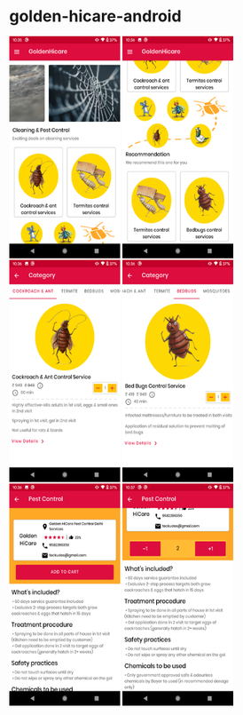 # golden-hicare-android

<img src="https://github.com/vikassharma96/golden-hicare-android/blob/master/images/Screenshot_20200523-103549.png" width="200" height="400"> <img src="https://github.com/vikassharma96/golden-hicare-android/blob/master/images/Screenshot_20200523-103601.png" width="200" height="400">
<img src="https://github.com/vikassharma96/golden-hicare-android/blob/master/images/Screenshot_20200523-103617.png" width="200" height="400">
<img src="https://github.com/vikassharma96/golden-hicare-android/blob/master/images/Screenshot_20200523-103631.png" width="200" height="400">
<img src="https://github.com/vikassharma96/golden-hicare-android/blob/master/images/Screenshot_20200523-103659.png" width="200" height="400">
<img src="https://github.com/vikassharma96/golden-hicare-android/blob/master/images/Screenshot_20200523-103712.png" width="200" height="400">
